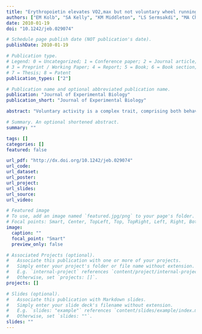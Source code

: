 ```yaml
---
title: "Erythropoietin elevates VO2,max but not voluntary wheel running in mice"
authors: ["EM Kolb", "SA Kelly", "KM Middleton", "LS Sermsakdi", "MA Chappell", "T Garland Jr"]
date: 2010-01-19
doi: "10.1242/jeb.029074"

# Schedule page publish date (NOT publication's date).
publishDate: 2010-01-19

# Publication type.
# Legend: 0 = Uncategorized; 1 = Conference paper; 2 = Journal article;
# 3 = Preprint / Working Paper; 4 = Report; 5 = Book; 6 = Book section;
# 7 = Thesis; 8 = Patent
publication_types: ["2"]

# Publication name and optional abbreviated publication name.
publication: "Journal of Experimental Biology"
publication_short: "Journal of Experimental Biology"

abstract: "Voluntary activity is a complex trait, comprising both behavioral (motivation, reward) and anatomical/physiological (ability) elements. In the present study, oxygen transport was investigated as a possible limitation to further increases in running by four replicate lines of mice that have been selectively bred for high voluntary wheel running and have reached an apparent selection limit. To increase oxygen transport capacity, erythrocyte density was elevated by the administration of an erythropoietin (EPO) analogue. Mice were given two EPO injections, two days apart, at one of two dose levels (100 or 300 microg kg(-1)). Hemoglobin concentration ([Hb]), maximal aerobic capacity during forced treadmill exercise (VO2,max) and voluntary wheel running were measured. [Hb] did not differ between high runner (HR) and non-selected control (C) lines without EPO treatment. Both doses of EPO significantly (P<0.0001) increased [Hb] as compared with sham-injected animals, with no difference in [Hb] between the 100 microg kg(-1) and 300 microg kg(-1) dose levels (overall mean of 4.5 g dl(-1) increase). EPO treatment significantly increased VO2,max by approximately 5% in both the HR and C lines, with no dose x line type interaction. However, wheel running (revolutions per day) did not increase with EPO treatment in either the HR or C lines, and in fact significantly decreased at the higher dose in both line types. These results suggest that neither [Hb] per se nor VO2,max is limiting voluntary wheel running in the HR lines. Moreover, we hypothesize that the decrease in wheel running at the higher dose of EPO may reflect direct action on the reward pathway of the brain."

# Summary. An optional shortened abstract.
summary: ""

tags: []
categories: []
featured: false

url_pdf: "http://dx.doi.org/10.1242/jeb.029074"
url_code:
url_dataset:
url_poster:
url_project:
url_slides:
url_source:
url_video:

# Featured image
# To use, add an image named `featured.jpg/png` to your page's folder. 
# Focal points: Smart, Center, TopLeft, Top, TopRight, Left, Right, BottomLeft, Bottom, BottomRight.
image:
  caption: ""
  focal_point: "Smart"
  preview_only: false

# Associated Projects (optional).
#   Associate this publication with one or more of your projects.
#   Simply enter your project's folder or file name without extension.
#   E.g. `internal-project` references `content/project/internal-project/index.md`.
#   Otherwise, set `projects: []`.
projects: []

# Slides (optional).
#   Associate this publication with Markdown slides.
#   Simply enter your slide deck's filename without extension.
#   E.g. `slides: "example"` references `content/slides/example/index.md`.
#   Otherwise, set `slides: ""`.
slides: ""
---
```

